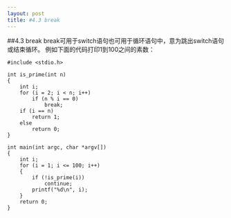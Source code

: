 ```yaml
---
layout: post
title: #4.3 break
---
```

##4.3 break
break可用于switch语句也可用于循环语句中，意为跳出switch语句或结束循环。
例如下面的代码打印1到100之间的素数：<br>

    #include <stdio.h>

    int is_prime(int n)
    {
        int i;
        for (i = 2; i < n; i++)
            if (n % i == 0)
                break;
        if (i == n)
            return 1;
        else
            return 0;
    }

    int main(int argc, char *argv[])
    {
        int i;
        for (i = 1; i <= 100; i++) 
        {
            if (!is_prime(i))
                continue;
            printf("%d\n", i);
        }
        return 0;
    }

